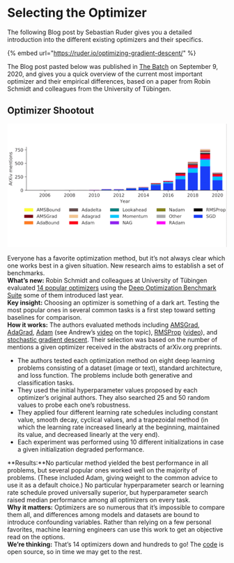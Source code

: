 # Selecting the Optimizer

The following Blog post by Sebastian Ruder gives you a detailed introduction into the different existing optimizers and their specifics.

{% embed url="https://ruder.io/optimizing-gradient-descent/" %}

The Blog post pasted below was published in [The Batch](https://blog.deeplearning.ai/blog/the-batch-data-for-defense-predicting-credit-approvals-more-learning-from-fewer-labels-hunting-for-planets) on September 9, 2020, and gives you a quick overview of the current most important optimizer and their empirical differences, based on a paper from Robin Schmidt and colleagues from the University of Tübingen.

## **Optimizer Shootout**

![14 most popular optimizers according to arXiv mentions](<../.gitbook/assets/grafik (1) (1).png>)

Everyone has a favorite optimization method, but it’s not always clear which one works best in a given situation. New research aims to establish a set of benchmarks.\
**What’s new:** Robin Schmidt and colleagues at University of Tübingen evaluated [14 popular optimizers](https://info.deeplearning.ai/e2t/tc/VVw5LK7jRbdyN8F-8-Sny3hcVLsY3L4fNPgqN5NMMlD3p\_8SV1-WJV7Cg-xsN9bgjR2-1xjzW7Z\_dN96gGHSVW2kj6SJ2C-Q5pW36sJnG6MFdpCW1lLJ8m8Mg-ZmW30FrkQ3zfKlSW3z5Gb83\_lChmVC3Kkf6tGjjvN19-9JVgnRYsN1FQXcsyLFCdW5ftV2N2NPdwVW3B2yYc5bbh4pW95TKsf8H48fBW3ZXzXG2rbWzYW2xWw-Q2rPcFFW93N-lC5btqv5W2pd9\_p2sc70CN2Q4Rmt5McDwW2btbl-5yl0j5W2cdl\_t94lqcNW3ryZh67WQ5zFW5DQ2Y75fXKpG3pLK1) using the [Deep Optimization Benchmark Suite](https://info.deeplearning.ai/e2t/tc/VVw5LK7jRbdyN8F-8-Sny3hcVLsY3L4fNPgqN5NMMlD3p\_8SV1-WJV7CgYQvW34DqYg1TMS0CW3ql6444fXY0CW3\_n4Bx22Wt97W7zp5GL95n8NZVyDczM1VzMhDW5R38yG4MXTpdVZBFGF8bCtXNW674skP6Bn4PZW6N465y5xzDmLVcVV596HHXSMVdM3Sc9hlTCnW5c5dJh5gKnlYW9lW0D14SMBkqVBy5WC7FDdD5W7Tlsg86MmsY3W5l1fFz1mKc4pW6L7jv15Wk7rWW1hvKCs2h8pDHW56Rcgq6T6vwrW5XgmlH4JZFbrN8R2695LtcbmW73q7Pd58f7BN3hQy1) some of them introduced last year.\
**Key insight:** Choosing an optimizer is something of a dark art. Testing the most popular ones in several common tasks is a first step toward setting baselines for comparison.\
**How it works:** The authors evaluated methods including [AMSGrad](https://info.deeplearning.ai/e2t/tc/VVw5LK7jRbdyN8F-8-Sny3hcVLsY3L4fNPgqN5NMMlX3p\_97V1-WJV7CgBNwN4NWzQ-WnkqjW98HvtZ6c-dbFW8P8cHF4BnxTfN3JGPv-R9PwVW2VlDmL5By9gNVQRNDM3xqCbqW83cgNj407L8vW5dFZl-4p\_46jW1BgW627ZrwS8W3-6TY97zf7r3Vf6CPM2pp4SnW3yVV\_r6pJPRMN2Hq31D4sYgwW46Px5C2vTfW4VVTX3b1xDc8FW10blpR4VccjcW1mtHCX6V317VW2d2mvR4ny9r0W4hb\_fS42TX3SW3ncH4s3YpKHYW8jj51F3Pp5z0W3XcdZx6fLp5YW6kqNll3GYZy9Vdt7vf8RC1\_K35Zv1), [AdaGrad](https://info.deeplearning.ai/e2t/tc/VVw5LK7jRbdyN8F-8-Sny3hcVLsY3L4fNPgqN5NMMlX3p\_97V1-WJV7CgM4SW7ty9qr3D9bKlMlj85sRtbVZW37TrGC62tpJWW97yk6811WrmrW4BCjjL4ZSLhCVX2yKb2qwGH0W6wBHYt39Mr1JW6spZBZ9dP4hpN5YQzp21jWqvW2T\_L467JsYjvW3SzB0X3cV6DVW5VLBng2TGVBmN2trmPGx08t2N8YQF4yQmXg\_W305ccM1\_t\_VFW1ChlVX2Zjj5kW8f6L4x2tzptwW2TKcNB85vgBcW9fxP6B7-D-8xW6MtHr1186hynW1ny\_5q8sXmKNW7BBd2g5wG2s2W28QpsB2F1vvXW9bW2jj3mvYJ139P\_1), [Adam](https://info.deeplearning.ai/e2t/tc/VVw5LK7jRbdyN8F-8-Sny3hcVLsY3L4fNPgqN5NMMlD3p\_8SV1-WJV7CgRspW8y3WV92nkHH5W4GGRsq6b48ftW2S7F1L13LPNmTWjQc1bx3gWW7H8dPG3HmK-8N29q8cXyW2T-Myp4yCxktDBW5C\_XBy2vmQ2tW2WFpy42XxLQxN8DrWJFD1CxQW3\_hjpR2XvTrBW66jnt35DggBLW9dmfHR3dCTwHW6\_y\_Xg1GvBFGW4-jyHP5-kGllW2hZy9J6ChfWPN4SQz4PnbwK6W8-gDrR5fYTBFW8rQmFL8rJTpcV6KBW21LDM6SW8KBrSc5Z9-C6W57HwQ25yKn4L3mtk1) (see Andrew’s [video](https://info.deeplearning.ai/e2t/tc/VVw5LK7jRbdyN8F-8-Sny3hcVLsY3L4fNPgqN5NMMlD3p\_8SV1-WJV7CgCH7V9Q0ft2WZc75W8prmp52WxpJ\_W5SnZmK466b1SW2BsTk\_1McsjqW5RmWyf7WxhMgW4dW82r5k\_FDpW3Ycl4Y1KYRB5W5sRfKN3zCKZPW6xyznG6qHn5MW2v9vQQ37nJ6MW8qJ0CR2BKC7BW68Nffz7pL0LJW558Qry4VcW\_kW3VM1B11Cc1chW7F9kTV6jt8tNW8zFkTB8BySs\_F6xV\_pBX6pWW6vs2cb6jv\_yBW3rhp9s5gLlMlW6KLXGv6RVjdGN82JC5XykVSzW3Mw3Mq8RVDvj33w31) on the topic), [RMSProp](https://info.deeplearning.ai/e2t/tc/VVw5LK7jRbdyN8F-8-Sny3hcVLsY3L4fNPgqN5NMMmc3p\_9rV1-WJV7CgBKmW66-Z3B8\_9XdzW8NkrQl852hhKW6GSTBh8lDmJJW8tDkjz7Q3kC5W31JQ1h8FQ4tKW6gGtQl944rBFW63TrH\_8m3TpJW7K6t-12sYyjkW47YGX059SkKzW5zK-458DScpqW53F72x77fxfKMq8mrl\_pttKW8LQ64c8mNckpW1xqgS86Q-wk1MKjK0QNwV1XW5TF4117SCJPbW2HF1Zh8vX492N95W-cnbtt80W1rK1Yt2nnVXqW4yfvrd3N3ZTvW6880Ls6W7ThJW7FlpPY4fdvKwW5KSJDJ790w7gN2NG-9QQQgqSW7yhqp51Qt\_JMW8MzW7p7hPPk637fX1) ([video](https://info.deeplearning.ai/e2t/tc/VVw5LK7jRbdyN8F-8-Sny3hcVLsY3L4fNPgqN5NMMlD3p\_8SV1-WJV7CgNhHW1fFhlV1HpND9W7XsfSX59ShgTW1GnphH5FhVv9W8SYQm610rXFjW2JhSzy3rhwWVW3gF0Bd7sn26pW8JyY0b5V9kVXW4WzFWl5DG\_KCW5\_t2Xn4BDypyV2PP0p19TvLDW1S9-jM2\_BSBjW8Wmqky5ZPljSW5HP8Ng4KM\_cbW1FKmFv7q\_4mfW1Gg0Gh3bdgW0W74SdDK7mXjW0V8xPPW4YJGntW8sxrn64LrJ9XW5zPvfd7pVYPBN1vdY7NhcSwQW6VsH0r3M\_W8pW1kb7jj1WzcR72-r1)), and [stochastic gradient descent](https://info.deeplearning.ai/e2t/tc/VVw5LK7jRbdyN8F-8-Sny3hcVLsY3L4fNPgqN5NMMlX3p\_97V1-WJV7CgXhPVnTn-K8G7\_QMN7yJxtfKMj7XW1s7wNJ721HFMW55nBnt6RlL1RN6nSvGMFVzG\_W5TkSVY2b\_JLjW3BjY-L511S2YW6MDVfh3PLNVsW1djhF\_1wFkcJW36pqXz8r\_SxnN2hD20WZNjtHW8mZGlR5rs9gzN5nt\_8HdMYFWW3SC6VQ7H-xsVW4bz0Zm2k56ktW6zmp\_75KMtcBW3NCqhC4gw42MN7ph-VFvGpgPW7bRbRB87pB7\_W3rtjH13cFxyCW4QFPt\_61f--hW12WgGp1Kqt6wN5PK\_p0Qv6Y9VZvk2G9ckyct2Jr1). Their selection was based on the number of mentions a given optimizer received in the abstracts of arXiv.org preprints.

* The authors tested each optimization method on eight deep learning problems consisting of a dataset (image or text), standard architecture, and loss function. The problems include both generative and classification tasks.
* They used the initial hyperparameter values proposed by each optimizer’s original authors. They also searched 25 and 50 random values to probe each one’s robustness.
* They applied four different learning rate schedules including constant value, smooth decay, cyclical values, and a trapezoidal method (in which the learning rate increased linearly at the beginning, maintained its value, and decreased linearly at the very end).
* Each experiment was performed using 10 different initializations in case a given initialization degraded performance.

**Results:**No particular method yielded the best performance in all problems, but several popular ones worked well on the majority of problems. (These included Adam, giving weight to the common advice to use it as a default choice.) No particular hyperparameter search or learning rate schedule proved universally superior, but hyperparameter search raised median performance among all optimizers on every task.\
**Why it matters:** Optimizers are so numerous that it’s impossible to compare them all, and differences among models and datasets are bound to introduce confounding variables. Rather than relying on a few personal favorites, machine learning engineers can use this work to get an objective read on the options.\
**We’re thinking:** That’s 14 optimizers down and hundreds to go! The [code](https://info.deeplearning.ai/e2t/tc/VVw5LK7jRbdyN8F-8-Sny3hcVLsY3L4fNPgqN5NMMmc3p\_9rV1-WJV7CgBrkW41YmsK3BcTR-W2ggjgD6kSFH\_W1hw2XD1KsZGkW7X3BmW4RgwxLW2gLz9Y1rXvC4W8\_nJhB1DSTbLW5hrryP7B7shVW5W9z0N2vRRK9W49rg6Q4FyX3XW4jDRLL6H\_0DSW2fN4cr8lgG9VW6qbN1w36lmWNW4bx5Mf3mTjWsML7vMNr1c2QW10\_GPP5fVlkrW1tKKcQ6FMQW4W83ss865l-ZT0W5HHWFM9fRK8qW18c1D-6QNm5lW7ld23G4g3qSYW79yCF773nMphW5B4V1M863wB-W64pDmp6l5cQ8TyD7d1042FyW5zHYMW6\_Ds3rW780qNd24PYpq33Jz1) is open source, so in time we may get to the rest.
